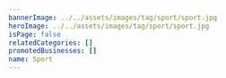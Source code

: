 ```yaml
---
bannerImage: ../../assets/images/tag/sport/sport.jpg
heroImage: ../../assets/images/tag/sport/sport.jpg
isPage: false
relatedCategories: []
promotedBusinesses: []
name: Sport
---
```

